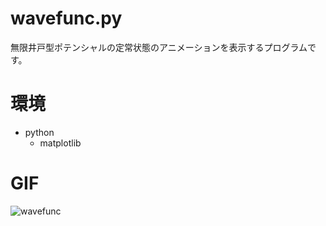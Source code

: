 # wavefunc.py
無限井戸型ポテンシャルの定常状態のアニメーションを表示するプログラムです。

# 環境
+ python
  + matplotlib

# GIF

![wavefunc](https://github.com/SyunsukeTooyama/products/assets/138125489/8ac989af-4ed5-4820-80dd-9cabb32ce0c3)
